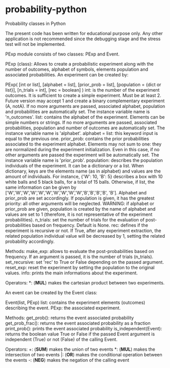 # probability-python

Probability classes in Python

The present code has been written for educational purpose only.
Any other application is not recommended since the debugging stage
and the stress test will not be implemented.



PExp module consists of two classes: PExp and Event.



PExp (class):
Allows to create a probabilistic experiment along with the number of
outcomes, alphabet of symbols, elements population and associated
probabilities.
An experiment can be created by:

PExp( [int or list], [alphabet = list], [prior_prob = list],
    [population = {dict or list}], [n_trials = int], [rec = boolean] )
    int: is the number of the experiment outcomes. It is sufficient to
         create a simple experiment. Must be at least 2. Future version
         may accept 1 and create a binary complementary experiment (A,
         notA). If no more arguments are passed, associated alphabet,
         population and probabilities are automatically set. The
         instance variable name is 'n_outcomes'.
    list: contains the alphabet of the experiment. Elements can be
         simple numbers or strings. If no more arguments are passed,
         associated probabilities, population and number of outcomes
         are automatically set. The instance variable name is
         'alphabet'.
    alphabet = list: this keyword input is equal to the previous one.
    prior_prob: contains the prior probabilities associated to the
         experiment alphabet. Elements may not sum to one: they are
         normalized during the experiment initialization. Even in this
         case, if no other arguments are passed the experiment will be
         automatically set. The instance variable name is 'prior_prob'.
    population: describes the population individuals of the experiment.
         It can be a dictionary or a list. When dictionary, keys are
         the elements name (as in alphabet) and values are the amount
         of individuals. For instance, {'W': 10, 'B': 5} describes a
         box with 10 white balls and 5 black balls, for a total of 15
         balls. Otherwise, if list, the same information can be given
         by ['W','W','W','W','W','W','W','W','W','W','B','B','B','B',
         'B']. Alphabet and prior_prob are set accordingly. If
         population is given, it has the greatest priority: all other
         arguments will be neglected.
         WARNING: if alphabet or prior_prob are given, population is
         created by the name of alphabet and values are set to 1
         (therefore, it is not representative of the experiment
         probabilities).
    n_trials: set the number of trials for the evaluation of
         post-probabilities based on frequency.
         Default is None.
    rec: defines if the experiment is recursive or not. If True, after
         any experiment extraction, 
         the related population individual value will be decreased by
         1, setting the related probability accordingly.

  Methods:
    make_exp: allows to evaluate the post-probabilities based on
         frequency. If an argument is passed, it is the number of
         trials (n_trials).
    set_recursive: set 'rec' to True or False depending on the passed
         argument.
    reset_exp: reset the experiment by setting the population to the
         original values.
    info: prints the main informations about the experiment.

  Operators:
    *: (__MUL__) makes the cartesian product between two experiments.






An event can be created by the Event class:

Event(list, PExp)
    list: contains the experiment elements (outcomes) describing the
         event.
    PExp: the associated experiment.

  Methods:
    get_prob(): returns the event associated probability
    get_prob_frac(): returns the event associated probability as a
         fraction
    print_prob(): prints the event associated probability
    is_independent(Event): returns the boolean value True or False if
         the passed Event argument is independent (True) or not (False)
         of the calling Event.

  Operators:
    +: (__SUM__) makes the union of two events
    *: (__MUL__) makes the intersection of two events
    |: (__OR__) makes the conditional operation between the events
    -: (__NEG__) makes the negation of the calling event


